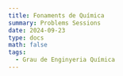 ```yaml
---
title: Fonaments de Química
summary: Problems Sessions
date: 2024-09-23
type: docs
math: false
tags:
  - Grau de Enginyeria Química
---
```

